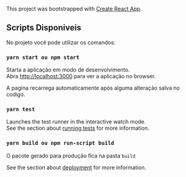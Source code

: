 This project was bootstrapped with [Create React App](https://github.com/facebook/create-react-app).

## Scripts Disponiveis

No projeto você pode utilizar os comandos:

### `yarn start ou npm start`

Starta a aplicação em modo de desenvolvimento.<br />
Abra [http://localhost:3000](http://localhost:3000) para ver a aplicação no browser.

A pagina recarrega automaticamente após alguma alteração salva no codigo.<br />

### `yarn test`

Launches the test runner in the interactive watch mode.<br />
See the section about [running tests](https://facebook.github.io/create-react-app/docs/running-tests) for more information.

### `yarn build ou npm run-script build`

O pacote gerado para produção fica na pasta `build` <br />

See the section about [deployment](https://facebook.github.io/create-react-app/docs/deployment) for more information.
